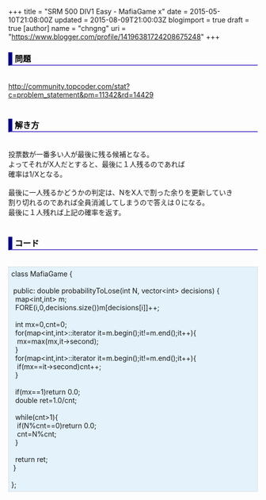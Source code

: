 +++
title = "SRM 500 DIV1 Easy - MafiaGame x"
date = 2015-05-10T21:08:00Z
updated = 2015-08-09T21:00:03Z
blogimport = true
draft = true
[author]
	name = "chngng"
	uri = "https://www.blogger.com/profile/14196381724208675248"
+++

<div dir="ltr" style="text-align: left;" trbidi="on"><h3 style="border-bottom: 2px solid slateblue; border-left: 8px solid navy; color: black; padding: 0px 0px 1px 5px;">問題 <br /></h3><br /><a href="http://community.topcoder.com/stat?c=problem_statement&amp;pm=11342&amp;rd=14429" target="_blank">http://community.topcoder.com/stat?c=problem_statement&amp;pm=11342&amp;rd=14429</a><br /><br /><h3 style="border-bottom: 2px solid slateblue; border-left: 8px solid navy; color: black; padding: 0px 0px 1px 5px;">解き方 </h3><br />投票数が一番多い人が最後に残る候補となる。<br />よってそれがX人だとすると、最後に１人残るのであれば<br />確率は1/Xとなる。<br /><br />最後に一人残るかどうかの判定は、NをX人で割った余りを更新していき<br />割り切れるのであれば全員消滅してしまうので答えは０になる。<br />最後に１人残れば上記の確率を返す。<br /><br /><h3 style="border-bottom: 2px solid slateblue; border-left: 8px solid navy; color: black; padding: 0px 0px 1px 5px;">コード </h3><br /><div style="background-color: #e3f2fb; border: 1px dotted #CCCCCC; padding: 5px;">class MafiaGame {<br /><br /><span class="Apple-tab-span" style="white-space: pre;"> </span>public: double probabilityToLose(int N, vector&lt;int&gt; decisions) {<br /><span class="Apple-tab-span" style="white-space: pre;">  </span>map&lt;int,int&gt; m;<br /><span class="Apple-tab-span" style="white-space: pre;">  </span>FORE(i,0,decisions.size())m[decisions[i]]++;<br /><br /><span class="Apple-tab-span" style="white-space: pre;">  </span>int mx=0,cnt=0;<br /><span class="Apple-tab-span" style="white-space: pre;">  </span>for(map&lt;int,int&gt;::iterator it=m.begin();it!=m.end();it++){<br /><span class="Apple-tab-span" style="white-space: pre;">   </span>mx=max(mx,it-&gt;second);<br /><span class="Apple-tab-span" style="white-space: pre;">  </span>}<br /><span class="Apple-tab-span" style="white-space: pre;">  </span>for(map&lt;int,int&gt;::iterator it=m.begin();it!=m.end();it++){<br /><span class="Apple-tab-span" style="white-space: pre;">   </span>if(mx==it-&gt;second)cnt++;<br /><span class="Apple-tab-span" style="white-space: pre;">  </span>}<br /><br /><span class="Apple-tab-span" style="white-space: pre;">  </span>if(mx==1)return 0.0;<br /><span class="Apple-tab-span" style="white-space: pre;">  </span>double ret=1.0/cnt;<br /><br /><span class="Apple-tab-span" style="white-space: pre;">  </span>while(cnt&gt;1){<br /><span class="Apple-tab-span" style="white-space: pre;">   </span>if(N%cnt==0)return 0.0;<br /><span class="Apple-tab-span" style="white-space: pre;">   </span>cnt=N%cnt;<br /><span class="Apple-tab-span" style="white-space: pre;">  </span>}<br /><br /><span class="Apple-tab-span" style="white-space: pre;">  </span>return ret;<br /><span class="Apple-tab-span" style="white-space: pre;"> </span>}<br /><br />};</div></div>
